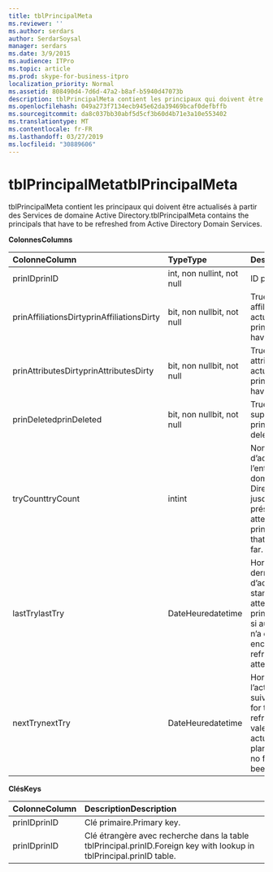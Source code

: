 ```yaml
---
title: tblPrincipalMeta
ms.reviewer: ''
ms.author: serdars
author: SerdarSoysal
manager: serdars
ms.date: 3/9/2015
ms.audience: ITPro
ms.topic: article
ms.prod: skype-for-business-itpro
localization_priority: Normal
ms.assetid: 808490d4-7d6d-47a2-b8af-b5940d47073b
description: tblPrincipalMeta contient les principaux qui doivent être actualisés à partir des Services de domaine Active Directory.
ms.openlocfilehash: 049a273f7134ecb945e62da39469bcaf0defbffb
ms.sourcegitcommit: da8c037bb30abf5d5cf3b60d4b71e3a10e553402
ms.translationtype: MT
ms.contentlocale: fr-FR
ms.lasthandoff: 03/27/2019
ms.locfileid: "30889606"
---
```

# <a name="tblprincipalmeta"></a><span data-ttu-id="a0b25-103">tblPrincipalMeta</span><span class="sxs-lookup"><span data-stu-id="a0b25-103">tblPrincipalMeta</span></span>
 
<span data-ttu-id="a0b25-104">tblPrincipalMeta contient les principaux qui doivent être actualisés à partir des Services de domaine Active Directory.</span><span class="sxs-lookup"><span data-stu-id="a0b25-104">tblPrincipalMeta contains the principals that have to be refreshed from Active Directory Domain Services.</span></span>
  
<span data-ttu-id="a0b25-105">**Colonnes**</span><span class="sxs-lookup"><span data-stu-id="a0b25-105">**Columns**</span></span>

|<span data-ttu-id="a0b25-106">**Colonne**</span><span class="sxs-lookup"><span data-stu-id="a0b25-106">**Column**</span></span>|<span data-ttu-id="a0b25-107">**Type**</span><span class="sxs-lookup"><span data-stu-id="a0b25-107">**Type**</span></span>|<span data-ttu-id="a0b25-108">**Description**</span><span class="sxs-lookup"><span data-stu-id="a0b25-108">**Description**</span></span>|
|:-----|:-----|:-----|
|<span data-ttu-id="a0b25-109">prinID</span><span class="sxs-lookup"><span data-stu-id="a0b25-109">prinID</span></span>  <br/> |<span data-ttu-id="a0b25-110">int, non null</span><span class="sxs-lookup"><span data-stu-id="a0b25-110">int, not null</span></span>  <br/> |<span data-ttu-id="a0b25-111">ID principal.</span><span class="sxs-lookup"><span data-stu-id="a0b25-111">Principal ID.</span></span>  <br/> |
|<span data-ttu-id="a0b25-112">prinAffiliationsDirty</span><span class="sxs-lookup"><span data-stu-id="a0b25-112">prinAffiliationsDirty</span></span>  <br/> |<span data-ttu-id="a0b25-113">bit, non null</span><span class="sxs-lookup"><span data-stu-id="a0b25-113">bit, not null</span></span>  <br/> |<span data-ttu-id="a0b25-114">True si le principal affiliations doivent être actualisés.</span><span class="sxs-lookup"><span data-stu-id="a0b25-114">True if principal affiliations have to be refreshed.</span></span>  <br/> |
|<span data-ttu-id="a0b25-115">prinAttributesDirty</span><span class="sxs-lookup"><span data-stu-id="a0b25-115">prinAttributesDirty</span></span>  <br/> |<span data-ttu-id="a0b25-116">bit, non null</span><span class="sxs-lookup"><span data-stu-id="a0b25-116">bit, not null</span></span>  <br/> |<span data-ttu-id="a0b25-117">True si les principaux attributs doivent être actualisés.</span><span class="sxs-lookup"><span data-stu-id="a0b25-117">True if principal attributes have to be refreshed.</span></span>  <br/> |
|<span data-ttu-id="a0b25-118">prinDeleted</span><span class="sxs-lookup"><span data-stu-id="a0b25-118">prinDeleted</span></span>  <br/> |<span data-ttu-id="a0b25-119">bit, non null</span><span class="sxs-lookup"><span data-stu-id="a0b25-119">bit, not null</span></span>  <br/> |<span data-ttu-id="a0b25-120">True si le principal a été supprimé.</span><span class="sxs-lookup"><span data-stu-id="a0b25-120">True if the principal has been deleted.</span></span>  <br/> |
|<span data-ttu-id="a0b25-121">tryCount</span><span class="sxs-lookup"><span data-stu-id="a0b25-121">tryCount</span></span>  <br/> |<span data-ttu-id="a0b25-122">int</span><span class="sxs-lookup"><span data-stu-id="a0b25-122">int</span></span>  <br/> |<span data-ttu-id="a0b25-123">Nombre de tentatives d’actualisation de l’entité de sécurité de domaine Active Directory ayant eu lieu jusqu'à présent.</span><span class="sxs-lookup"><span data-stu-id="a0b25-123">Number of attempts to refresh the principal from AD DS that have happened so far.</span></span>  <br/> |
|<span data-ttu-id="a0b25-124">lastTry</span><span class="sxs-lookup"><span data-stu-id="a0b25-124">lastTry</span></span>  <br/> |<span data-ttu-id="a0b25-125">DateHeure</span><span class="sxs-lookup"><span data-stu-id="a0b25-125">datetime</span></span>  <br/> |<span data-ttu-id="a0b25-126">Horodatage de la dernière tentative d’actualisation.</span><span class="sxs-lookup"><span data-stu-id="a0b25-126">Time stamp from the latest attempt to refresh the principal.</span></span> <span data-ttu-id="a0b25-127">Peut être null si aucune actualisation n’a été tentée encore.</span><span class="sxs-lookup"><span data-stu-id="a0b25-127">Can be null if no refresh has been attempted yet.</span></span>  <br/> |
|<span data-ttu-id="a0b25-128">nextTry</span><span class="sxs-lookup"><span data-stu-id="a0b25-128">nextTry</span></span>  <br/> |<span data-ttu-id="a0b25-129">DateHeure</span><span class="sxs-lookup"><span data-stu-id="a0b25-129">datetime</span></span>  <br/> |<span data-ttu-id="a0b25-130">Horodatage de l’actualisation planifiée suivante.</span><span class="sxs-lookup"><span data-stu-id="a0b25-130">Time stamp for the next scheduled refresh.</span></span> <span data-ttu-id="a0b25-131">Peut être une valeur null si aucune actualisation a été planifiée.</span><span class="sxs-lookup"><span data-stu-id="a0b25-131">Can be null if no further refresh has been scheduled.</span></span>  <br/> |
   
<span data-ttu-id="a0b25-132">**Clés**</span><span class="sxs-lookup"><span data-stu-id="a0b25-132">**Keys**</span></span>

|<span data-ttu-id="a0b25-133">**Colonne**</span><span class="sxs-lookup"><span data-stu-id="a0b25-133">**Column**</span></span>|<span data-ttu-id="a0b25-134">**Description**</span><span class="sxs-lookup"><span data-stu-id="a0b25-134">**Description**</span></span>|
|:-----|:-----|
|<span data-ttu-id="a0b25-135">prinID</span><span class="sxs-lookup"><span data-stu-id="a0b25-135">prinID</span></span>  <br/> |<span data-ttu-id="a0b25-136">Clé primaire.</span><span class="sxs-lookup"><span data-stu-id="a0b25-136">Primary key.</span></span>  <br/> |
|<span data-ttu-id="a0b25-137">prinID</span><span class="sxs-lookup"><span data-stu-id="a0b25-137">prinID</span></span>  <br/> |<span data-ttu-id="a0b25-138">Clé étrangère avec recherche dans la table tblPrincipal.prinID.</span><span class="sxs-lookup"><span data-stu-id="a0b25-138">Foreign key with lookup in tblPrincipal.prinID table.</span></span>  <br/> |
   


